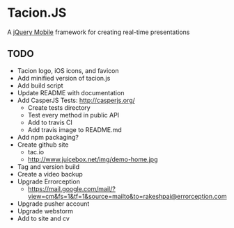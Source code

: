 Tacion.JS
=========
A [jQuery Mobile](http://jquerymobile.com) framework for creating real-time presentations

TODO
----
- Tacion logo, iOS icons, and favicon
- Add minified version of tacion.js
- Add build script
- Update README with documentation
- Add CasperJS Tests: http://casperjs.org/
  - Create tests directory
  - Test every method in public API
  - Add to travis CI
  - Add travis image to README.md
- Add npm packaging?
- Create github site
  - tac.io
  - http://www.juicebox.net/img/demo-home.jpg
- Tag and version build
- Create a video backup
- Upgrade Errorception
  - https://mail.google.com/mail/?view=cm&fs=1&tf=1&source=mailto&to=rakeshpai@errorception.com
- Upgrade pusher account
- Upgrade webstorm
- Add to site and cv